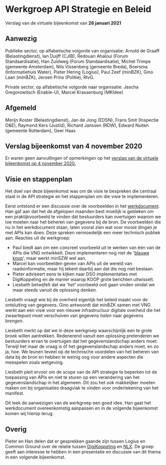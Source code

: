 # Werkgroep API Strategie en Beleid
Verslag van de virtuele bijeenkomst van **26 januari 2021**

## Aanwezig

Publieke sector, op alfabetische volgorde van organisatie:
Arnold de Graaff (Belastingdienst), Ian Duijff (CJIB), Redouan Ahaloui (Forum Standaardisatie), Han Zuidweg (Forum Standaardisatie), 
Michel Trimpe (gemeente Amsterdam), Nils Vissenberg (gemeente Breda), Boersma  (Informatiehuis Water), Pieter Hering (Logius), 
Paul Zeef (minBZK), Gino Laan (minBZK), Jeroen Prins (Politie), RIvG.

Private sector, op alfabetische volgorde naar organisatie:
Jascha Gregorowitsch (Enable-U), Marcel Krassenburg (MKIdee)

## Afgemeld
Merijn Koster (Belastingdienst), Jan de Jong (EDSN), Frans Smit (Inspectie O&E), Raymond Kers (Justid), Richard Janssen (RDW), 
Edward Nuiten (gemeente Rotterdam), Geer Haas

## Verslag bijeenkomst van 4 november 2020
Er waren geen aanvullingen of opmerkingen op het 
[verslag van de virtuele bijeenkomst op 4 november 2020.](https://github.com/Geonovum/KP-APIs/blob/master/Werkgroep%20API%20strategie%20en%20beleid/Verslagen/Verslag%2020201104%20WG%20Strategie%20en%20Beleid.md)

## Visie en stappenplan
Het doel van deze bijeenkomst was om de visie te bespreken die centraal staat in de API strategie en het stappenplan om die visie te implementeren.

Eerst ontstond er een discussie over de voorbeelden in het 
[werkdocument](https://github.com/Geonovum/KP-APIs/tree/master/Werkgroep%20API%20strategie%20en%20beleid/Werkversie). 
Han gaf aan dat het de afgelopen maanden best moeilijk is gebleken om een praktijkvoorbeeld te vinden dat bestuurders kan overtuigen waarom
   we toe moeten naar het beheren van gegevens bij de bron. De voorbeelden die nu in het werkdocument staan, laten vooral zien wat voor mooie 
   dingen je met APIs kan doen. Deze spreken vermoedelijk een meer technisch publiek aan. Reacties uit de werkgroep:
 - Paul biedt aan om een concreet voorbeeld uit te werken van één van
   de APIs die VNG ontwikkelt. Deze implementeren nog niet de '[blauwe knop](https://www.vngrealisatie.nl/producten/blauweknop)', maar werkt minSZW wel aan.
 - Marcel kan voorbeelden geven van APIs uit de wereld van
   raadsinformatie, maar hij tekent daarbij aan dat die nog niet
   bestaan.
 - Pieter adviseert eens te kijken naar DSO implementaties met DigiKoppeling en de manier waarop KOOP grote berichten uitwisselt.
 - Liesbeth betwijfelt dat we '*het*' voorbeeld ooit gaan vinden omdat we maar steeds vanuit de oplossing denken.
 
 Liesbeth vraagt wie bij de overheid eigenlijk het beleid maakt voor de ontsluiting van gegevens. Gino antwoordt dat minBZK samen met VNG werkt aan een 
 visie voor een nieuwe infrastructuur digitale overheid die het zwaartepunt moet verschuiven van gegevens *halen* naar gegevens *brengen*.
 
Liesbeth merkt op dat we in deze werkgroep waarschijnlijk een te grote broek willen aantrekken. Redenerend vanuit een oplossing pretenderen we 
bestuurders ervan te overtuigen dat het gegevenslandschap anders moet. Terwijl het maar de vraag is óf het gegevenslandschap anders moet, en zo ja, hoe. 
We leunen teveel op de technische voordelen van het beheren van data bij de bron en hebben te weinig oog voor andere aspecten die meespelen zoals wetgeving.

Liesbeth pleit ervoor om de scope van de API strategie te beperken tot de toepassing van APIs en niet te sturen op een verandering van het gegevenslandschap 
in het algemeen. 
Dit zou het ook makkelijker moeten maken om bij organisaties draagvlak te vinden voor ondertekening van het manifest.

Dit leek de aanwezigen van de werkgroep een goed idee. Han gaat het werkdocument overeenkomstig aanpassen en in de volgende bijeenkomst komen wij hierop terug.

## Overig
Pieter en Han delen dat er gesprekken gaande zijn tussen Logius en Common Ground over de relatie tussen 
[DigiKoppeling](https://www.digitaleoverheid.nl/overzicht-van-alle-onderwerpen/basisregistraties-en-stelselafspraken/stelselvoorzieningen/digikoppeling/) 
en [NLX](https://www.nlx.io/). De groep geeft aan interesse te hebben in een presentatie en discussie van dit thema in een volgende bijeenkomst.

